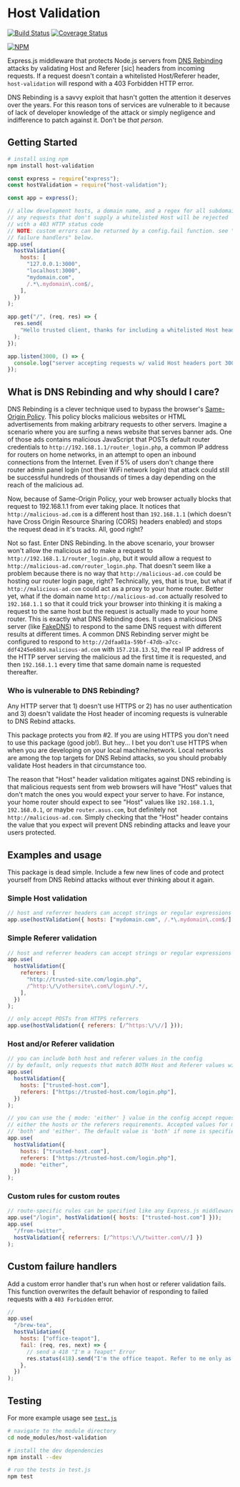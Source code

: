# Host Validation

[![Build Status](https://travis-ci.com/brannondorsey/host-validation.svg?branch=master)](https://travis-ci.com/brannondorsey/host-validation) [![Coverage Status](https://coveralls.io/repos/github/brannondorsey/host-validation/badge.svg?branch=master)](https://coveralls.io/github/brannondorsey/host-validation?branch=master)

[![NPM](https://nodei.co/npm/host-validation.png?downloads=true&downloadRank=true&stars=true)](https://nodei.co/npm/host-validation/)

Express.js middleware that protects Node.js servers from [DNS Rebinding](https://en.wikipedia.org/wiki/DNS_rebinding) attacks by validating Host and Referer [sic] headers from incoming requests. If a request doesn't contain a whitelisted Host/Referer header, `host-validation` will respond with a 403 Forbidden HTTP error.

DNS Rebinding is a savvy exploit that hasn't gotten the attention it deserves over the years. For this reason tons of services are vulnerable to it because of lack of developer knowledge of the attack or simply negligence and indifference to patch against it. Don't be _that person_.

## Getting Started

```bash
# install using npm
npm install host-validation
```

```javascript
const express = require("express");
const hostValidation = require("host-validation");

const app = express();

// allow development hosts, a domain name, and a regex for all subdomains.
// any requests that don't supply a whitelisted Host will be rejected
// with a 403 HTTP status code
// NOTE: custom errors can be returned by a config.fail function. see "custom
// failure handlers" below.
app.use(
  hostValidation({
    hosts: [
      "127.0.0.1:3000",
      "localhost:3000",
      "mydomain.com",
      /.*\.mydomain\.com$/,
    ],
  })
);

app.get("/", (req, res) => {
  res.send(
    "Hello trusted client, thanks for including a whitelisted Host header."
  );
});

app.listen(3000, () => {
  console.log("server accepting requests w/ valid Host headers port 3000");
});
```

## What is DNS Rebinding and why should I care?

DNS Rebinding is a clever technique used to bypass the browser's [Same-Origin Policy](https://en.wikipedia.org/wiki/Same-origin_policy). This policy blocks malicious websites or HTML advertisements from making arbitrary requests to other servers. Imagine a scenario where you are surfing a news website that serves banner ads. One of those ads contains malicious JavaScript that POSTs default router credentials to `http://192.168.1.1/router_login.php`, a common IP address for routers on home networks, in an attempt to open an inbound connections from the Internet. Even if 5% of users don't change there router admin panel login (not their WiFi network login) that attack could still be successful hundreds of thousands of times a day depending on the reach of the malicious ad.

Now, because of Same-Origin Policy, your web browser actually blocks that request to 192.168.1.1 from ever taking place. It notices that `http://malicious-ad.com` is a different host than `192.168.1.1` (which doesn't have Cross Origin Resource Sharing (CORS) headers enabled) and stops the request dead in it's tracks. All, good right?

Not so fast. Enter DNS Rebinding. In the above scenario, your browser won't allow the malicious ad to make a request to `http://192.168.1.1/router_login.php`, but it would allow a request to `http://malicious-ad.com/router_login.php`. That doesn't seem like a problem because there is no way that `http://malicious-ad.com` could be hosting our router login page, right? Technically, yes, that is true, but what if `http://malicious-ad.com` could act as a proxy to your home router. Better yet, what if the domain name `http://malicious-ad.com` actually resolved to `192.168.1.1` so that it could trick your browser into thinking it is making a request to the same host but the request is actually made to your home router. This is exactly what DNS Rebinding does. It uses a malicious DNS server (like [FakeDNS](https://github.com/Crypt0s/FakeDns)) to respond to the same DNS request with different results at different times. A common DNS Rebinding server might be configured to respond to `http://2dfaa01a-59bf-47db-a7cc-ddf4245e68b9.malicious-ad.com` with `157.218.13.52`, the real IP address of the HTTP server serving the malicious ad the first time it is requested, and then `192.168.1.1` every time that same domain name is requested thereafter.

### Who is vulnerable to DNS Rebinding?

Any HTTP server that 1) doesn't use HTTPS or 2) has no user authentication and 3) doesn't validate the Host header of incoming requests is vulnerable to DNS Rebind attacks.

This package protects you from #2. If you are using HTTPS you don't need to use this package (good job!). But hey... I bet you don't use HTTPS when when you are developing on your local machine/network. Local networks are among the top targets for DNS Rebind attacks, so you should probably validate Host headers in that circumstance too.

The reason that "Host" header validation mitigates against DNS rebinding is that malicious requests sent from web browsers will have "Host" values that don't match the ones you would expect your server to have. For instance, your home router should expect to see "Host" values like `192.168.1.1`, `192.168.0.1`, or maybe `router.asus.com`, but definitely not `http://malicious-ad.com`. Simply checking that the "Host" header contains the value that you expect will prevent DNS rebinding attacks and leave your users protected.

## Examples and usage

This package is dead simple. Include a few new lines of code and protect yourself from DNS Rebind attacks without ever thinking about it again.

### Simple Host validation

```javascript
// host and referrer headers can accept strings or regular expressions
app.use(hostValidation({ hosts: ["mydomain.com", /.*\.mydomain\.com$/] }));
```

### Simple Referer validation

```javascript
// host and referrer headers can accept strings or regular expressions
app.use(
  hostValidation({
    referers: [
      "http://trusted-site.com/login.php",
      /^http:\/\/othersite\.com\/login\/.*/,
    ],
  })
);
```

```javascript
// only accept POSTs from HTTPS referrers
app.use(hostValidation({ referers: [/^https:\/\//] }));
```

### Host and/or Referer validation

```javascript
// you can include both host and referer values in the config
// by default, only requests that match BOTH Host and Referer values will be allowed
app.use(
  hostValidation({
    hosts: ["trusted-host.com"],
    referers: ["https://trusted-host.com/login.php"],
  })
);
```

```javascript
// you can use the { mode: 'either' } value in the config accept requests that match
// either the hosts or the referers requirements. Accepted values for mode include
// 'both' and 'either'. The default value is 'both' if none is specified.
app.use(
  hostValidation({
    hosts: ["trusted-host.com"],
    referers: ["https://trusted-host.com/login.php"],
    mode: "either",
  })
);
```

### Custom rules for custom routes

```javascript
// route-specific rules can be specified like any Express.js middleware
app.use("/login", hostValidation({ hosts: ["trusted-host.com"] }));
app.use(
  "/from-twitter",
  hostValidation({ referrers: [/^https:\/\/twitter.com\//] })
);
```

## Custom failure handlers

Add a custom error handler that's run when host or referer validation fails. This function overwrites the default behavior of responding to failed requests with a `403 Forbidden` error.

```javascript
//
app.use(
  "/brew-tea",
  hostValidation({
    hosts: ["office-teapot"],
    fail: (req, res, next) => {
      // send a 418 "I'm a Teapot" Error
      res.status(418).send("I'm the office teapot. Refer to me only as such.");
    },
  })
);
```

## Testing

For more example usage see [`test.js`](test.js)

```bash
# navigate to the module directory
cd node_modules/host-validation

# install the dev dependencies
npm install --dev

# run the tests in test.js
npm test
```
